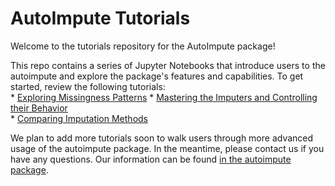 # AutoImpute Tutorials
Welcome to the tutorials repository for the AutoImpute package!

This repo contains a series of Jupyter Notebooks that introduce users to the autoimpute and explore the package's features and capabilities. To get started, review the following tutorials:  
    * [Exploring Missingness Patterns](https://github.com/kearnz/autoimpute-tutorials/blob/master/tutorials/exploring_missingness.ipynb)
    * [Mastering the Imputers and Controlling their Behavior](https://github.com/kearnz/autoimpute-tutorials/blob/master/tutorials/imputer_mechanics.ipynb)  
    * [Comparing Imputation Methods](https://github.com/kearnz/autoimpute-tutorials/blob/master/tutorials/comparing_imputation_methods.ipynb)  

We plan to add more tutorials soon to walk users through more advanced usage of the autoimpute package. In the meantime, please contact us if you have any questions. Our information can be found [in the autoimpute package](https://github.com/kearnz/autoimpute/blob/master/AUTHORS.rst).